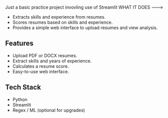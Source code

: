 Just a basic practice project invovling use of Streamlit
WHAT IT DOES --->
- Extracts skills and experience from resumes.
- Scores resumes based on skills and experience.
- Provides a simple web interface to upload resumes and view analysis.

 ## Features

- Upload PDF or DOCX resumes.
- Extract skills and years of experience.
- Calculates a resume score.
- Easy-to-use web interface.

## Tech Stack

- Python
- Streamlit
- Regex / ML (optional for upgrades)

